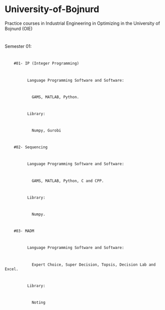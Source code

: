 # University-of-Bojnurd
Practice courses in Industrial Engineering in Optimizing in the University of Bojnurd (OIE)

#
Semester 01:
#
        #01- IP (Integer Programming) 
#        
              Language Programming Software and Software:
#             
                GAMS, MATLAB, Python.
#                
              Library:
#
                Numpy, Gurobi
#     
        #02- Sequencing
#             
              Language Programming Software and Software:
#               
                GAMS, MATLAB, Python, C and CPP.
#              
              Library:
#               
                Numpy.
#       
        #03- MADM
#              
              Language Programming Software and Software:
#               
                Expert Choice, Super Decision, Topsis, Decision Lab and Excel.
#             
              Library:
#               
                Noting
               
               
            
